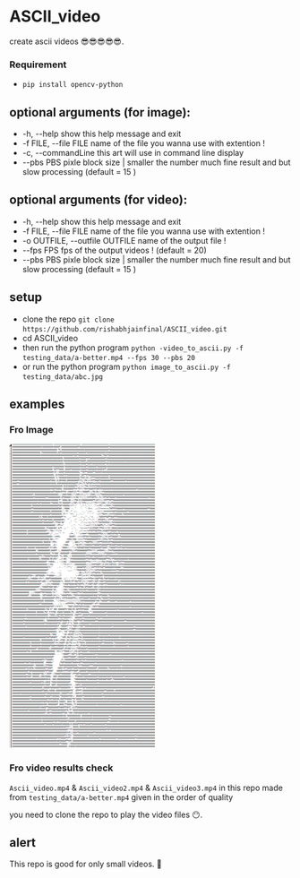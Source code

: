 # ASCII_video
create ascii videos 😎😎😎😎😎.

### Requirement 
  - `pip install opencv-python`

## optional arguments (for image):
  - -h, --help            show this help message and exit
  - -f FILE, --file FILE  name of the file you wanna use with extention !
  - -c, --commandLine     this art will use in command line display
  - --pbs PBS             pixle block size | smaller the number much fine result and but slow processing (default = 15 )

## optional arguments (for video):
  - -h, --help            show this help message and exit
  - -f FILE, --file FILE  name of the file you wanna use with extention !
  - -o OUTFILE, --outfile OUTFILE name of the output file !
  - --fps FPS             fps of the output videos ! (default = 20)
  - --pbs PBS             pixle block size | smaller the number much fine result and but slow processing (default = 15 )

## setup
  - clone the repo `git clone https://github.com/rishabhjainfinal/ASCII_video.git `
  - cd ASCII_video
  - then run the python program `python -video_to_ascii.py -f testing_data/a-better.mp4 --fps 30 --pbs 20 `
  - or run the python program `python image_to_ascii.py -f testing_data/abc.jpg`

## examples

### Fro Image
<img src="https://github.com/rishabhjainfinal/ASCII_video/blob/main/example.PNG" />

### Fro video results check 
`Ascii_video.mp4` & `Ascii_video2.mp4` & `Ascii_video3.mp4` in this repo made from `testing_data/a-better.mp4`
given in the order of quality 

you need to clone the repo to play the video files 😶.

## alert
This repo is good for only small videos. 🙂 